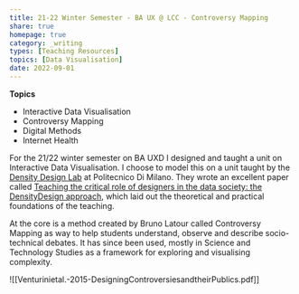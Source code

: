 ```yaml
---
title: 21-22 Winter Semester - BA UX @ LCC - Controversy Mapping
share: true
homepage: true
category: _writing
types: [Teaching Resources]
topics: [Data Visualisation]
date: 2022-09-01
---
```


**Topics**
- Interactive Data Visualisation 
- Controversy Mapping
- Digital Methods
- Internet Health

For the 21/22 winter semester on BA UXD I designed and taught a unit on Interactive Data Visualisation. I choose to model this on a unit taught by the [Density Design Lab](https://densitydesign.org/) at Politecnico Di Milano. They wrote an excellent paper called [Teaching the critical role of designers in the data society: the DensityDesign approach](https://www.researchgate.net/publication/339884430_Teaching_the_critical_role_of_designers_in_the_data_society_the_DensityDesign_approach), which laid out the theoretical and practical foundations of the teaching. 

At the core is a method created by Bruno Latour called Controversy Mapping as way to help students understand, observe and describe socio-technical debates. It has since been used, mostly in Science and Technology Studies as a framework for exploring and visualising complexity. 

![[Venturinietal.-2015-DesigningControversiesandtheirPublics.pdf]]